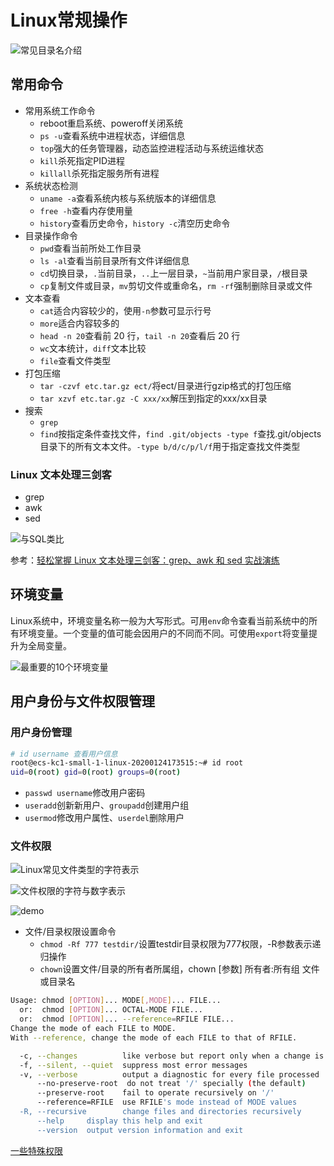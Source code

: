 # Linux常规操作

![常见目录名介绍](https://img.vim-cn.com/4f/997ad5a19156a30ad1c9c0cecdb8f6f1e65a6e.png)

## 常用命令

- 常用系统工作命令
  - reboot重启系统、poweroff关闭系统
  - `ps -u`查看系统中进程状态，详细信息
  - `top`强大的任务管理器，动态监控进程活动与系统运维状态
  - `kill`杀死指定PID进程
  - `killall`杀死指定服务所有进程
- 系统状态检测
  - `uname -a`查看系统内核与系统版本的详细信息
  - `free -h`查看内存使用量
  - `history`查看历史命令，`history -c`清空历史命令
- 目录操作命令
  - `pwd`查看当前所处工作目录
  - `ls -al`查看当前目录所有文件详细信息
  - `cd`切换目录，`.`当前目录，`..`上一层目录，`~`当前用户家目录，`/`根目录
  - `cp`复制文件或目录，`mv`剪切文件或重命名，`rm -rf`强制删除目录或文件
- 文本查看
  - `cat`适合内容较少的，使用`-n`参数可显示行号
  - `more`适合内容较多的
  - `head -n 20`查看前 20 行，`tail -n 20`查看后 20 行
  - `wc`文本统计，`diff`文本比较
  - `file`查看文件类型
- 打包压缩
  - `tar -czvf etc.tar.gz ect/`将ect/目录进行gzip格式的打包压缩
  - `tar xzvf etc.tar.gz -C xxx/xx`解压到指定的xxx/xx目录
- 搜索
  - `grep`
  - `find`按指定条件查找文件，`find .git/objects -type f`查找.git/objects目录下的所有文本文件。`-type b/d/c/p/l/f`用于指定查找文件类型

### Linux 文本处理三剑客

- grep
- awk
- sed

![与SQL类比](https://i.loli.net/2020/04/08/GKUlfpc4aJPEQVA.png)

参考：[轻松掌握 Linux 文本处理三剑客：grep、awk 和 sed 实战演练](https://zhuanlan.zhihu.com/p/83307402)

## 环境变量

Linux系统中，环境变量名称一般为大写形式。可用`env`命令查看当前系统中的所有环境变量。一个变量的值可能会因用户的不同而不同。可使用`export`将变量提升为全局变量。

![最重要的10个环境变量](https://img.vim-cn.com/33/973e013bbd7e79461104fc5c85a8d9f122d9e8.png)


## 用户身份与文件权限管理

### 用户身份管理

```bash
# id username 查看用户信息
root@ecs-kc1-small-1-linux-20200124173515:~# id root
uid=0(root) gid=0(root) groups=0(root)
```

- `passwd username`修改用户密码
- `useradd`创新新用户、`groupadd`创建用户组
- `usermod`修改用户属性、`userdel`删除用户

### 文件权限

![Linux常见文件类型的字符表示](https://img.vim-cn.com/9e/f19e939f7debc4fd9462c51afe1359d133a78e.png)

![文件权限的字符与数字表示](https://img.vim-cn.com/00/31b2267aa815b5665ef5f5e6671a5c853c60b7.png)

![demo](https://img.vim-cn.com/20/f0d7320e6efd5f2578fa4c79466dad8d5fb9f1.png)

- 文件/目录权限设置命令
  - `chmod -Rf 777 testdir/`设置testdir目录权限为777权限，-R参数表示递归操作
  - `chown`设置文件/目录的所有者所属组，chown [参数] 所有者:所有组 文件或目录名

```bash
Usage: chmod [OPTION]... MODE[,MODE]... FILE...
  or:  chmod [OPTION]... OCTAL-MODE FILE...
  or:  chmod [OPTION]... --reference=RFILE FILE...
Change the mode of each FILE to MODE.
With --reference, change the mode of each FILE to that of RFILE.

  -c, --changes          like verbose but report only when a change is made
  -f, --silent, --quiet  suppress most error messages
  -v, --verbose          output a diagnostic for every file processed
      --no-preserve-root  do not treat '/' specially (the default)
      --preserve-root    fail to operate recursively on '/'
      --reference=RFILE  use RFILE's mode instead of MODE values
  -R, --recursive        change files and directories recursively
      --help     display this help and exit
      --version  output version information and exit
```

[一些特殊权限](https://zhuanlan.zhihu.com/p/61306636)
